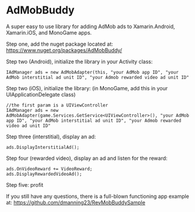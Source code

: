 # AdMobBuddy
A super easy to use library for adding AdMob ads to Xamarin.Android, Xamarin.iOS, and MonoGame apps.

Step one, add the nuget package located at:
https://www.nuget.org/packages/AdMobBuddy/

Step two (Android), initialize the library in your Activity class:
```
IAdManager ads = new AdMobAdapter(this, "your AdMob app ID", "your AdMob interstitial ad unit ID", "your Admob rewarded video ad unit ID"
```

Step two (iOS), initialize the library:
(in MonoGame, add this in your UIApplicationDelegate class)
```
//the first param is a UIViewController
IAdManager ads = new AdMobAdapter(game.Services.GetService<UIViewController>(), "your AdMob app ID", "your AdMob interstitial ad unit ID", "your Admob rewarded video ad unit ID"
```

Step three (interstitial), display an ad:
```
ads.DisplayInterstitialAd();
```

Step four (rewarded video), display an ad and listen for the reward:
```
ads.OnVideoReward += VideoReward;
ads.DisplayRewardedVideoAd();
```

Step five: profit

If you still have any questions, there is a full-blown functioning app example at: https://github.com/dmanning23/RevMobBuddySample
